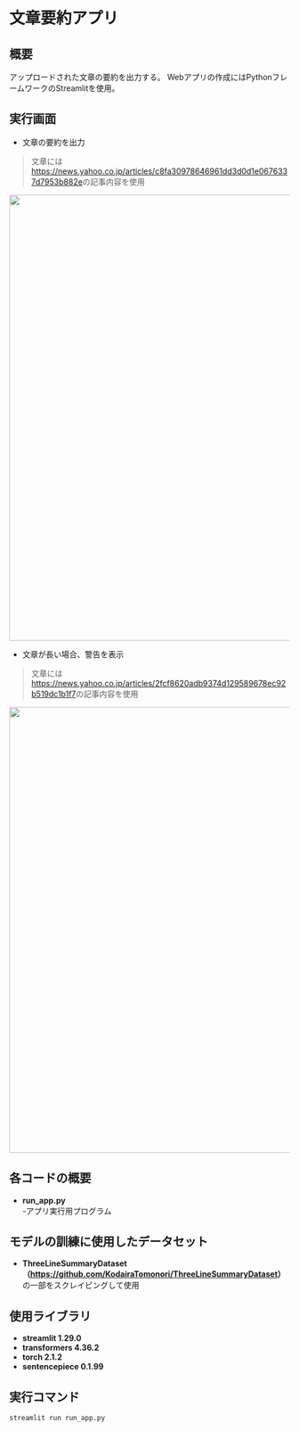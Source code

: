 # 文章要約アプリ
## 概要
アップロードされた文章の要約を出力する。
Webアプリの作成にはPythonフレームワークのStreamlitを使用。

## 実行画面
- 文章の要約を出力
> 文章には<https://news.yahoo.co.jp/articles/c8fa30978646961dd3d0d1e0676337d7953b882e>の記事内容を使用
<img src="https://github.com/HibikiYokoyama/SummarizeApp/assets/89569080/43c0fbf3-0066-49bb-a925-85a9c9bad245" width="800">

- 文章が長い場合、警告を表示
> 文章には<https://news.yahoo.co.jp/articles/2fcf8620adb9374d129589678ec92b519dc1b1f7>の記事内容を使用
<img src="https://github.com/HibikiYokoyama/SummarizeApp/assets/89569080/f1bb56ab-98f9-4e1f-9863-d06f1db7d6a7" width="800">

## 各コードの概要
- **run_app.py**  
-アプリ実行用プログラム

## モデルの訓練に使用したデータセット
-  **ThreeLineSummaryDataset（<https://github.com/KodairaTomonori/ThreeLineSummaryDataset>）** の一部をスクレイピングして使用

## 使用ライブラリ
- **streamlit 1.29.0**
- **transformers 4.36.2**
- **torch 2.1.2**
- **sentencepiece 0.1.99**

## 実行コマンド
```bash
streamlit run run_app.py
```
